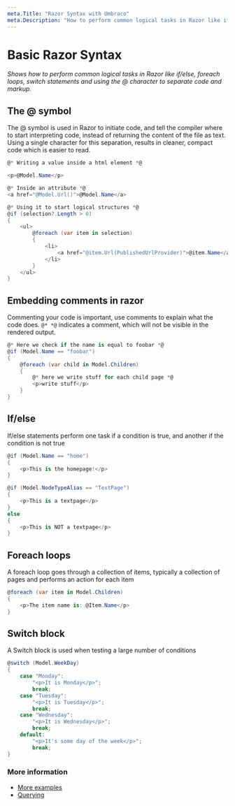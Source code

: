 ```yaml
---
meta.Title: "Razor Syntax with Umbraco"
meta.Description: "How to perform common logical tasks in Razor like if/else, foreach loops, switch statements and using the @ character to separate code and markup"
---
```


# Basic Razor Syntax

_Shows how to perform common logical tasks in Razor like if/else, foreach loops, switch statements and using the @ character to separate code and markup._

## The @ symbol

The @ symbol is used in Razor to initiate code, and tell the compiler where to start interpreting code, instead of returning the content of the file as text. Using a single character for this separation, results in cleaner, compact code which is easier to read.

```csharp
@* Writing a value inside a html element *@

<p>@Model.Name</p>

@* Inside an attribute *@
<a href="@Model.Url()">@Model.Name</a>

@* Using it to start logical structures *@
@if (selection?.Length > 0)
{
    <ul>
        @foreach (var item in selection)
        {
            <li>
                <a href="@item.Url(PublishedUrlProvider)">@item.Name</a>
            </li>
        }
    </ul>
}
```

## Embedding comments in razor

Commenting your code is important, use comments to explain what the code does. `@* *@` indicates a comment, which will not be visible in the rendered output.

```csharp
@* Here we check if the name is equal to foobar *@
@if (Model.Name == "foobar")
{
    @foreach (var child in Model.Children)
    {
        @* here we write stuff for each child page *@
        <p>write stuff</p>
    }
}
```

## If/else

If/else statements perform one task if a condition is true, and another if the condition is not true

```csharp
@if (Model.Name == "home")
{
    <p>This is the homepage!</p>
}

@if (Model.NodeTypeAlias == "TextPage")
{
    <p>This is a textpage</p>
}
else
{
    <p>This is NOT a textpage</p>
}
```

## Foreach loops

A foreach loop goes through a collection of items, typically a collection of pages and performs an action for each item

```csharp
@foreach (var item in Model.Children)
{
    <p>The item name is: @Item.Name</p>
}
```

## Switch block

A Switch block is used when testing a large number of conditions

```csharp
@switch (Model.WeekDay)
{
    case "Monday":
        "<p>It is Monday</p>";
        break;
    case "Tuesday":
        "<p>It is Tuesday</p>";
        break;
    case "Wednesday":
        "<p>It is Wednesday</p>";
        break;
    default:
        "<p>It's some day of the week</p>";
        break;
}
```

### More information

- [More examples](../../../reference/templating/mvc/examples.md)
- [Querying](../../../reference/querying/README.md)
